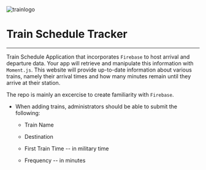 ![trainlogo](https://my.mixtape.moe/xbbaom.png)
# Train Schedule Tracker
---
Train Schedule Application that incorporates `Firebase` to host arrival and departure data. Your app will retrieve and manipulate this information with `Moment.js`. This website will provide up-to-date information about various trains, namely their arrival times and how many minutes remain until they arrive at their station.

The repo is mainly an excercise to create familiarity with `Firebase`.

  * When adding trains, administrators should be able to submit the following:
    
    * Train Name
    
    * Destination 
    
    * First Train Time -- in military time
    
    * Frequency -- in minutes